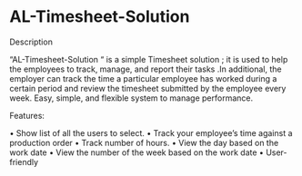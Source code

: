# AL-Timesheet-Solution

Description

“AL-Timesheet-Solution “ is a simple Timesheet solution ; it is used to help the employees to track, manage, and report their tasks .In additional, the employer can track the time a particular employee has worked during a certain period and review the timesheet submitted by the employee every week. Easy, simple, and flexible system to manage performance.

Features:

• Show list of all the users to select.
• Track your employee’s time against a production order
• Track number of hours.
• View the day based on the work date
• View the number of the week based on the work date
• User-friendly
